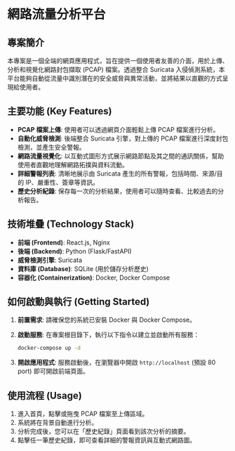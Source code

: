 # 網路流量分析平台

## 專案簡介

本專案是一個全端的網頁應用程式，旨在提供一個使用者友善的介面，用於上傳、分析和視覺化網路封包擷取 (PCAP) 檔案。透過整合 Suricata 入侵偵測系統，本平台能夠自動從流量中識別潛在的安全威脅與異常活動，並將結果以直觀的方式呈現給使用者。

## 主要功能 (Key Features)

*   **PCAP 檔案上傳**: 使用者可以透過網頁介面輕鬆上傳 PCAP 檔案進行分析。
*   **自動化威脅檢測**: 後端整合 Suricata 引擎，對上傳的 PCAP 檔案進行深度封包檢測，並產生安全警報。
*   **網路流量視覺化**: 以互動式圖形方式展示網路節點及其之間的通訊關係，幫助使用者直觀地理解網路拓撲與資料流動。
*   **詳細警報列表**: 清晰地展示由 Suricata 產生的所有警報，包括時間、來源/目的 IP、嚴重性、簽章等資訊。
*   **歷史分析紀錄**: 保存每一次的分析結果，使用者可以隨時查看、比較過去的分析報告。

## 技術堆疊 (Technology Stack)

*   **前端 (Frontend)**: React.js, Nginx
*   **後端 (Backend)**: Python (Flask/FastAPI)
*   **威脅檢測引擎**: Suricata
*   **資料庫 (Database)**: SQLite (用於儲存分析歷史)
*   **容器化 (Containerization)**: Docker, Docker Compose

## 如何啟動與執行 (Getting Started)

1.  **前置需求**: 請確保您的系統已安裝 Docker 與 Docker Compose。

2.  **啟動服務**: 在專案根目錄下，執行以下指令以建立並啟動所有服務：
    ```bash
    docker-compose up -d
    ```

3.  **開啟應用程式**: 服務啟動後，在瀏覽器中開啟 `http://localhost` (預設 80 port) 即可開啟前端頁面。

## 使用流程 (Usage)

1.  進入首頁，點擊或拖曳 PCAP 檔案至上傳區域。
2.  系統將在背景自動進行分析。
3.  分析完成後，您可以在「歷史紀錄」頁面看到該次分析的摘要。
4.  點擊任一筆歷史紀錄，即可查看詳細的警報資訊與互動式網路圖。
